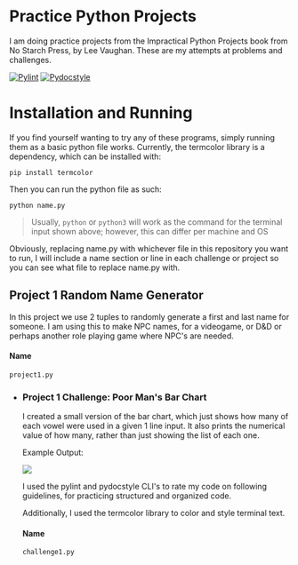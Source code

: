# Practice Python Projects
I am doing practice projects from the Impractical Python Projects book from No Starch Press, by Lee Vaughan. These are my attempts at problems and challenges.

[![Pylint](https://github.com/Ap0ll02/Practice-Python-Projects/actions/workflows/pylint.yml/badge.svg)](https://github.com/Ap0ll02/Practice-Python-Projects/actions/workflows/pylint.yml)
[![Pydocstyle](https://github.com/Ap0ll02/Practice-Python-Projects/actions/workflows/pydocstyle.yml/badge.svg)](https://github.com/Ap0ll02/Practice-Python-Projects/actions/workflows/pydocstyle.yml)

# Installation and Running
If you find yourself wanting to try any of these programs, simply running them as a basic python file works.
Currently, the termcolor library is a dependency, which can be installed with:

`pip install termcolor`

Then you can run the python file as such:

```python name.py```

> Usually, `python` or `python3` will work as the command for the terminal input shown above; however, this can differ per machine and OS

Obviously, replacing name.py with whichever file in this repository you want to run, I will include a name section or line in each challenge or project so you can see what file to replace name.py with.

## Project 1 Random Name Generator
In this project we use 2 tuples to randomly generate a first and last name for someone. I am using this to make NPC names, for a videogame, or D&D or perhaps another role playing game where NPC's are needed.

#### Name 
`project1.py`

- ### Project 1 Challenge: Poor Man's Bar Chart

    I created a small version of the bar chart, which just shows how many of each vowel were used in a given 1 line input. It also prints the numerical value of how many, rather than just showing the list of each one.
    
    Example Output: 

    <img src="./readmeImgs/proj1.png">

    I used the pylint and pydocstyle CLI's to rate my code on following guidelines, for practicing structured and organized code.

    Additionally, I used the termcolor library to color and style terminal text.

    #### Name
    `challenge1.py`
    

